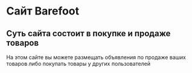 # Сайт Barefoot
## Суть сайта состоит в покупке и продаже товаров
На этом сайте вы можете размещать объявления по продаже ваших товаров либо покупать товары у других пользователей
